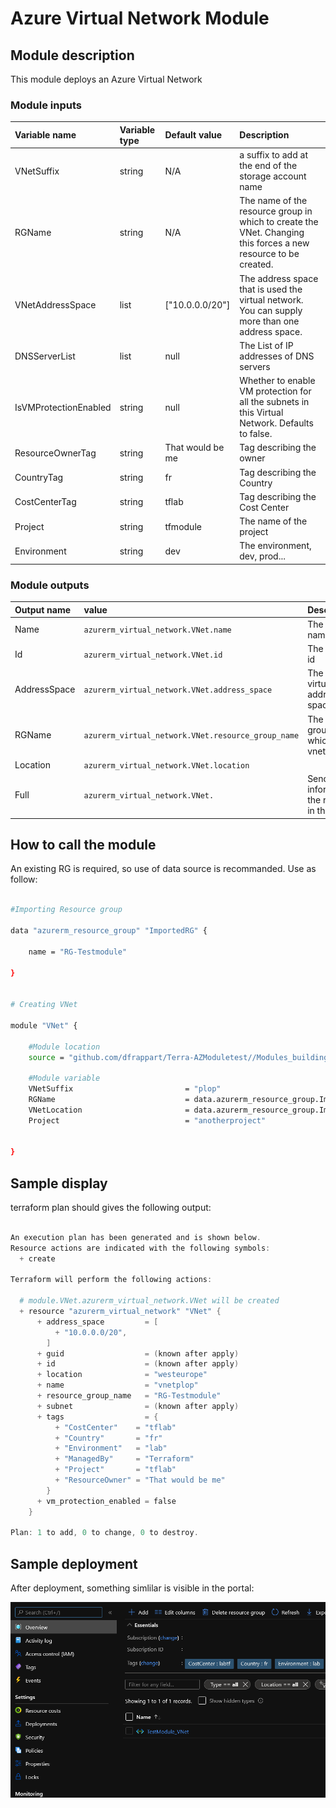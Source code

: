 # Azure Virtual Network Module

## Module description

This module deploys an Azure Virtual Network

### Module inputs

| Variable name | Variable type | Default value | Description |
|:--------------|:--------------|:--------------|:------------|
| VNetSuffix | string | N/A | a suffix to add at the end of the storage account name |
| RGName | string | N/A | The name of the resource group in which to create the VNet. Changing this forces a new resource to be created. |
| VNetAddressSpace | list | ["10.0.0.0/20"] | The address space that is used the virtual network. You can supply more than one address space. | 
| DNSServerList | list | null | The List of IP addresses of DNS servers | 
| IsVMProtectionEnabled | string | null | Whether to enable VM protection for all the subnets in this Virtual Network. Defaults to false. | 
| ResourceOwnerTag | string | That would be me | Tag describing the owner |
| CountryTag | string | fr | Tag describing the Country |
| CostCenterTag | string | tflab | Tag describing the Cost Center |
| Project | string | tfmodule | The name of the project |
| Environment | string | dev | The environment, dev, prod... |  

### Module outputs

| Output name | value | Description |
|:------------|:------|:------------|
| Name | `azurerm_virtual_network.VNet.name`| The resource name |
| Id | `azurerm_virtual_network.VNet.id` | The resource id|
| AddressSpace | `azurerm_virtual_network.VNet.address_space` | The virtualnetwork address space|
| RGName | `azurerm_virtual_network.VNet.resource_group_name` | The resource group in which the vnet lives |
| Location | `azurerm_virtual_network.VNet.location` ||
| Full |`azurerm_virtual_network.VNet.` | Send all the information of the resource in the output|

## How to call the module

An existing RG is required, so use of data source is recommanded.
Use as follow:

```bash

#Importing Resource group

data "azurerm_resource_group" "ImportedRG" {

    name = "RG-Testmodule"

}


# Creating VNet

module "VNet" {

    #Module location
    source = "github.com/dfrappart/Terra-AZModuletest//Modules_building_blocks//201_VNet/"

    #Module variable
    VNetSuffix                         = "plop"
    RGName                             = data.azurerm_resource_group.ImportedRG.name
    VNetLocation                       = data.azurerm_resource_group.ImportedRG.name.location
    Project                            = "anotherproject"


}

```  


## Sample display

terraform plan should gives the following output:

```powershell

An execution plan has been generated and is shown below.
Resource actions are indicated with the following symbols:
  + create

Terraform will perform the following actions:

  # module.VNet.azurerm_virtual_network.VNet will be created
  + resource "azurerm_virtual_network" "VNet" {
      + address_space         = [
          + "10.0.0.0/20",
        ]
      + guid                  = (known after apply)
      + id                    = (known after apply)
      + location              = "westeurope"
      + name                  = "vnetplop"
      + resource_group_name   = "RG-Testmodule"
      + subnet                = (known after apply)
      + tags                  = {
          + "CostCenter"    = "tflab"
          + "Country"       = "fr"
          + "Environment"   = "lab"
          + "ManagedBy"     = "Terraform"
          + "Project"       = "tflab"
          + "ResourceOwner" = "That would be me"
        }
      + vm_protection_enabled = false
    }

Plan: 1 to add, 0 to change, 0 to destroy.

```


## Sample deployment

After deployment, something simlilar is visible in the portal:

![Illustration 1](./Img/vnet001.png)
